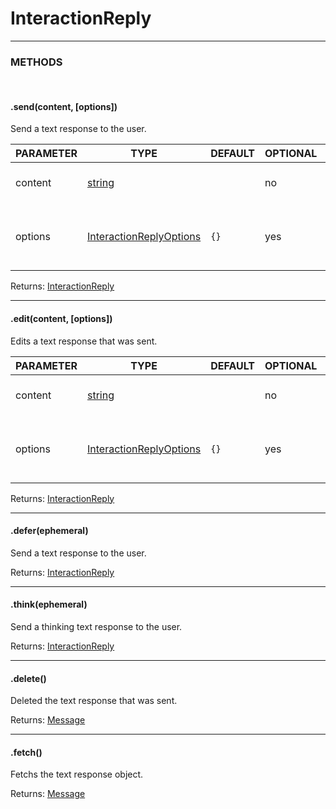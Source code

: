 # InteractionReply

<hr>

### METHODS

<br>

#### .send(content, [options])
Send a text response to the user.

| PARAMETER      | TYPE                                                                                      | DEFAULT | OPTIONAL  | DESCRIPTION                                        |
| -------------- | ----------------------------------------------------------------------------------------- | ------- | --------- | -------------------------------------------------- |
| content         | [string](https://developer.mozilla.org/en-US/docs/Web/JavaScript/Reference/Global_Objects/String)      |         | no        | The text to send to the user                         |
| options        | [InteractionReplyOptions]()                                                                   | `{}`      | yes       | Optional options to pass to the internal collector |

Returns: [InteractionReply](#)

<hr>


#### .edit(content, [options])
Edits a text response that was sent.

| PARAMETER      | TYPE                                                                                      | DEFAULT | OPTIONAL  | DESCRIPTION                                        |
| -------------- | ----------------------------------------------------------------------------------------- | ------- | --------- | -------------------------------------------------- |
| content         | [string](https://developer.mozilla.org/en-US/docs/Web/JavaScript/Reference/Global_Objects/String)      |         | no        | The text to send to the user                         |
| options        | [InteractionReplyOptions]()                                                                   | `{}`      | yes       | Optional options to pass to the internal collector |


Returns: [InteractionReply](#)

<hr>

#### .defer(ephemeral)
Send a text response to the user.

Returns: [InteractionReply](#)

<hr>

#### .think(ephemeral)
Send a thinking text response to the user.

Returns: [InteractionReply](#)

<hr>

#### .delete()
Deleted the text response that was sent.

Returns: [Message](https://discord.js.org/#/docs/main/stable/class/Message)

<hr>

#### .fetch()
Fetchs the text response object.

Returns: [Message](https://discord.js.org/#/docs/main/stable/class/Message)
